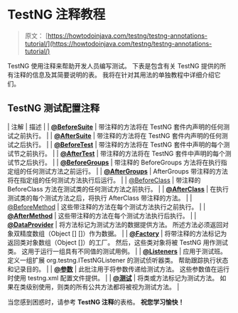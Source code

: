 # TestNG 注释教程

> 原文： [https://howtodoinjava.com/testng/testng-annotations-tutorial/](https://howtodoinjava.com/testng/testng-annotations-tutorial/)

TestNG 使用注释来帮助开发人员编写测试。 下表是包含有关 TestNG 提供的所有注释的信息及其简要说明的表。 我将在针对其用法的单独教程中详细介绍它们。

## TestNG 测试配置注释

| 注解 | 描述 |
| **[@BeforeSuite](https://static.javadoc.io/org.testng/testng/6.8.21/org/testng/annotations/BeforeSuite.html "BeforeSuite")** | 带注释的方法将在 TestNG 套件内声明的任何测试之前执行。 |
| **[@AfterSuite](http://testng.org/javadoc/org/testng/annotations/AfterSuite.html "AfterSuite")** | 带注释的方法将在 TestNG 套件内声明的任何测试之后执行。 |
| **[@BeforeTest](http://testng.org/javadoc/org/testng/annotations/BeforeTest.html "BeforeTest")** | 带注释的方法将在 TestNG 套件中声明的每个测试节之前执行。 |
| **[@AfterTest](http://testng.org/javadoc/org/testng/annotations/AfterTest.html "AfterTest")** | 带注释的方法将在 TestNG 套件中声明的每个测试节之后执行。 |
| **[@BeforeGroups](http://testng.org/javadoc/org/testng/annotations/BeforeGroups.html "BeforeGroups")** | 带注释的 BeforeGroups 方法将在执行指定组的任何测试方法之前运行。 |
| **[@AfterGroups](http://testng.org/javadoc/org/testng/annotations/AfterGroups.html "AfterGroups")** | AfterGroups 带注释的方法将在指定组的任何测试方法执行后运行。 |
| [@BeforeClass](http://testng.org/javadoc/org/testng/annotations/BeforeClass.html "BeforeClass") | 带注释的 BeforeClass 方法在测试类的任何测试方法之前执行。 |
| **[@AfterClass](http://testng.org/javadoc/org/testng/annotations/AfterClass.html "AfterClass")** | 在执行测试类的每个测试方法之后，将执行 AfterClass 带注释的方法。 |
| [@BeforeMethod](http://testng.org/javadoc/org/testng/annotations/BeforeMethod.html "BeforeMethod") | 这些带注释的方法在每个测试方法执行之前执行。 |
| **[@AfterMethod](http://testng.org/javadoc/org/testng/annotations/AfterMethod.html "AfterMethod")** | 这些带注释的方法在每个测试方法执行后执行。 |
| **[@DataProvider](http://testng.org/javadoc/org/testng/annotations/DataProvider.html "DataProvider")** | 将方法标记为测试方法的数据提供方法。 所述方法必须返回对象双精度数组（Object [] []）作为数据。 |
| **[@Factory](http://testng.org/javadoc/org/testng/annotations/Factory.html "Factory")** | 将带注释的方法标记为返回类对象数组（Object []）的工厂。 然后，这些类对象将被 TestNG 用作测试类。 这用于运行一组具有不同值的测试用例。 |
| **[@Listeners](http://testng.org/javadoc/org/testng/annotations/Listeners.html "Listeners")** | 应用于测试班。 定义一组扩展 org.testng.ITestNGListener 的测试侦听器类。 帮助跟踪执行状态和记录目的。 |
| **[@参数](http://testng.org/javadoc/org/testng/annotations/Parameters.html "Parameters")** | 此批注用于将参数传递给测试方法。 这些参数值在运行时使用 testng.xml 配置文件提供。 |
| **[@测试](https://static.javadoc.io/org.testng/testng/6.8.21/org/testng/annotations/Test.html "Test")** | 将类或方法标记为测试方法。 如果在类级别使用，则类的所有公共方法都将被视为测试方法。 |

当您感到困惑时，请参考 **TestNG 注释**的表格。
 **祝您学习愉快！**